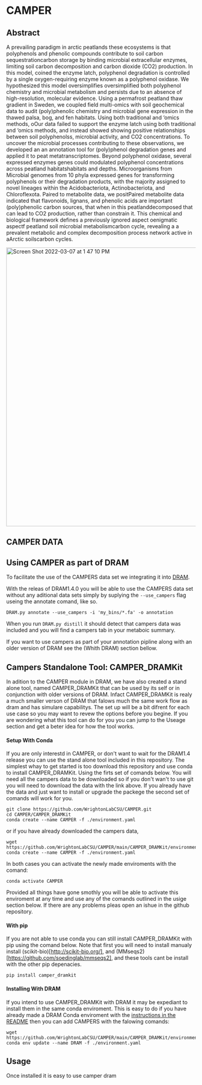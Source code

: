 # CAMPER

## Abstract
A prevailing paradigm in arctic peatlands these ecosystems is that polyphenols and phenolic compounds contribute to soil carbon sequestrationcarbon storage by binding microbial extracellular enzymes, limiting soil carbon decomposition and carbon dioxide (CO2) production. In this model, coined the enzyme latch, polyphenol degradation is controlled by a single oxygen-requiring enzyme known as a polyphenol oxidase. We hypothesized this model oversimplifies oversimplified both polyphenol chemistry and microbial metabolism and persists due to an absence of high-resolution, molecular evidence. Using a permafrost peatland thaw gradient in Sweden, we coupled field multi-omics with soil geochemical data to audit (poly)phenolic chemistry and microbial gene expression in the thawed palsa, bog, and fen habitats.  Using both traditional and ‘omics methods, oOur data failed to support the enzyme latch using both traditional and ‘omics methods, and instead showed showing positive relationships between soil polyphenolss, microbial activity, and CO2 concentrations. To uncover the microbial processes contributing to these observations, we developed an an annotation tool for (poly)phenol degradation genes and applied it to peat metatranscriptomes. Beyond polyphenol oxidase, several expressed enzymes genes could modulated polyphenol concentrations across peatland habitatshabitats and depths. Microorganisms from Microbial genomes from 10 phyla expressed genes for transforming polyphenols or their degradation products, with the majority assigned to novel lineages within the Acidobacteriota, Actinobacteriota, and Chloroflexota. Paired to metabolite data, we positPaired metabolite data indicated that flavonoids, lignans, and phenolic acids are important (poly)phenolic carbon sources, that when  in this peatlanddecomposed that can lead to CO2 production, rather than constrain it. This chemical and biological framework defines a previously ignored aspect oenigmatic aspectf peatland soil microbial metabolismcarbon cycle, revealing a a prevalent metabolic and complex decomposition process network active in aArctic soilscarbon cycles.

<img width="741" alt="Screen Shot 2022-03-07 at 1 47 10 PM" src="https://user-images.githubusercontent.com/95941779/157345312-27679138-c32c-4e76-8923-a2c776bccbe9.png">


## CAMPER DATA



## Using CAMPER as part of DRAM

To facilitate the use of the CAMPERS data set we integrating it into [DRAM](https://github.com/WrightonLabCSU/DRAM).

With the releas of DRAM1.4.0 you will be able to use the CAMPERS data set without any aditional data sets simply by suplying the `--use_campers` flag useing the annotate comand, like so.

```
DRAM.py annotate --use_campers -i 'my_bins/*.fa' -o annotation
```

When you run `DRAM.py distill` it should detect that campers data was included and you will find a campers tab in your metaboic summary.  

If you want to use campers as part of your annotation pipline along with an older version of DRAM see the (Whith DRAM) section bellow.

## Campers Standalone Tool: CAMPER_DRAMKit

In adition to the CAMPER module in DRAM, we have also created a stand alone tool, named CAMPER_DRAMKit that can be used by its self or in conjunction with older versions of DRAM. Infact CAMPER_DRAMKit is realy a much smaller verson of DRAM that falows much the same work flow as dram and has simulare capabilitys. The set up will be a bit difrent for each use case so you may want to revew the options before you begine. If you are wondering what this tool can do for you you can jump to the Useage section and get a beter idea for how the tool works.

#### Setup With Conda

If you are only interestd in CAMPER, or don't want to wait for the DRAM1.4 release you can use the stand alone tool included in this repository. The simplest whay to get started is too download this repository and use conda to install CAMPER_DRAMKit. Using the firts set of comands below. You will need all the campers data to be downloaded so if you don't wan't to use git you will need to download the data with the link above. If you already have the data and just want to install or upgrade the packege the second set of comands will work for you. 

```
git clone https://github.com/WrightonLabCSU/CAMPER.git
cd CAMPER/CAMPER_DRAMKit
conda create --name CAMPER -f ./environment.yaml
```

or if you have already downloaded the campers data,

```
wget https://github.com/WrightonLabCSU/CAMPER/main/CAMPER_DRAMKit/environment.yaml
conda create --name CAMPER -f ./environment.yaml
```

In both cases you can activate the newly made enviroments with the comand:

```
conda activate CAMPER
```

Provided all things have gone smothly you will be able to activate this enviroment at any time and use any of the comands outlined in the usige section below. If there are any problems pleas open an ishue in the github repository.

#### With pip

If you are not able to use conda you can still install CAMPER_DRAMKit with pip using the comand below. Note that first you will need to install manualy install (scikit-bio)[http://scikit-bio.org/], and (MMseqs2)[https://github.com/soedinglab/mmseqs2], and these tools cant be install with the other pip depenacies. 

```
pip install camper_dramkit
```

#### Installing With DRAM

If you intend to use CAMPER_DRAMKit with DRAM it may be expediant to install them in the same conda enviroment. This is easy to do if you have already made a DRAM Conda enviroment with the [instructions in the README](https://github.com/WrightonLabCSU/DRAM) then you can add CAMPERS with the falowing comands:

```
wget https://github.com/WrightonLabCSU/CAMPER/main/CAMPER_DRAMKit/environment.yaml
conda env update --name DRAM -f ./environment.yaml
```

## Usage

Once installed it is easy to use camper dram
